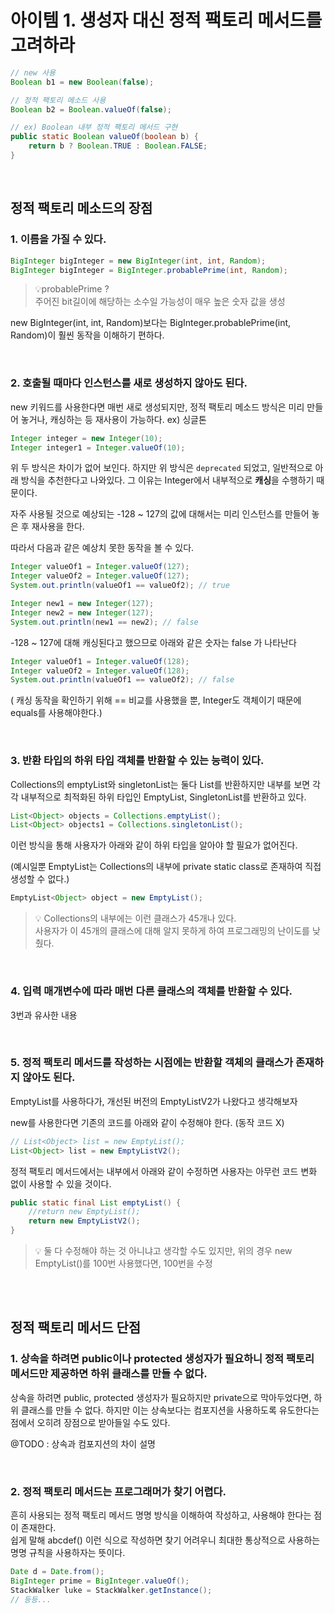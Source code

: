 # 아이템 1. 생성자 대신 정적 팩토리 메서드를 고려하라

```java
// new 사용
Boolean b1 = new Boolean(false);

// 정적 팩토리 메소드 사용
Boolean b2 = Boolean.valueOf(false);

// ex) Boolean 내부 정적 팩토리 메서드 구현
public static Boolean valueOf(boolean b) {
	return b ? Boolean.TRUE : Boolean.FALSE;
}
```

<br>

## 정적 팩토리 메소드의 장점

### 1. **이름을 가질 수 있다.**

```java
BigInteger bigInteger = new BigInteger(int, int, Random);
BigInteger bigInteger = BigInteger.probablePrime(int, Random);
```

> 💡probablePrime ? <br>
> 주어진 bit길이에 해당하는 소수일 가능성이 매우 높은 숫자 값을 생성

new BigInteger(int, int, Random)보다는 BigInteger.probablePrime(int, Random)이 훨씬 동작을 이해하기 편하다.

<br>

### 2. **호출될 때마다 인스턴스를 새로 생성하지 않아도 된다.**

new 키워드를 사용한다면 매번 새로 생성되지만, 정적 팩토리 메소드 방식은 미리 만들어 놓거나, 캐싱하는 등 재사용이 가능하다. ex) 싱글톤

```java
Integer integer = new Integer(10);
Integer integer1 = Integer.valueOf(10);
```

위 두 방식은 차이가 없어 보인다. 하지만 위 방식은 `deprecated` 되었고, 일반적으로 아래 방식을 추천한다고 나와있다. 그 이유는 Integer에서 내부적으로 **캐싱**을 수행하기 때문이다.

자주 사용될 것으로 예상되는 -128 ~ 127의 값에 대해서는 미리 인스턴스를 만들어 놓은 후 재사용을 한다.

따라서 다음과 같은 예상치 못한 동작을 볼 수 있다.

```java
Integer valueOf1 = Integer.valueOf(127);
Integer valueOf2 = Integer.valueOf(127);
System.out.println(valueOf1 == valueOf2); // true
```

```java
Integer new1 = new Integer(127);
Integer new2 = new Integer(127);
System.out.println(new1 == new2); // false
```

-128 ~ 127에 대해 캐싱된다고 했으므로 아래와 같은 숫자는 false 가 나타난다

```java
Integer valueOf1 = Integer.valueOf(128);
Integer valueOf2 = Integer.valueOf(128);
System.out.println(valueOf1 == valueOf2); // false
```

( 캐싱 동작을 확인하기 위해 == 비교를 사용했을 뿐, Integer도 객체이기 때문에 equals를 사용해야한다.)

<br>

### 3. **반환 타입의 하위 타입 객체를 반환할 수 있는 능력이 있다.**

Collections의 emptyList와 singletonList는 둘다 List를 반환하지만 내부를 보면 각각 내부적으로 최적화된 하위 타입인 EmptyList, SingletonList를 반환하고 있다.

```java
List<Object> objects = Collections.emptyList();
List<Object> objects1 = Collections.singletonList();
```

이런 방식을 통해 사용자가 아래와 같이 하위 타입을 알아야 할 필요가 없어진다.

(예시일뿐 EmptyList는 Collections의 내부에 private static class로 존재하여 직접 생성할 수 없다.)

```java
EmptyList<Object> object = new EmptyList();
```

> 💡 Collections의 내부에는 이런 클래스가 45개나 있다. <br>
> 사용자가 이 45개의 클래스에 대해 알지 못하게 하여 프로그래밍의 난이도를 낮췄다.

<br>

### 4. **입력 매개변수에 따라 매번 다른 클래스의 객체를 반환할 수 있다.**

3번과 유사한 내용

<br>

### 5. **정적 팩토리 메서드를 작성하는 시점에는 반환할 객체의 클래스가 존재하지 않아도 된다.**

EmptyList를 사용하다가, 개선된 버전의 EmptyListV2가 나왔다고 생각해보자

new를 사용한다면 기존의 코드를 아래와 같이 수정해야 한다. (동작 코드 X)

```java
// List<Object> list = new EmptyList();
List<Object> list = new EmptyListV2();
```

정적 팩토리 메서드에서는 내부에서 아래와 같이 수정하면 사용자는 아무런 코드 변화 없이 사용할 수 있을 것이다.

```java
public static final List emptyList() {
    //return new EmptyList();
    return new EmptyListV2();
}
```

> 💡 둘 다 수정해야 하는 것 아니냐고 생각할 수도 있지만, 위의 경우 new EmptyList()를 100번 사용했다면, 100번을 수정

<br>
<br>

## 정적 팩토리 메서드 단점

### 1. 상속을 하려면 public이나 protected 생성자가 필요하니 정적 팩토리 메서드만 제공하면 하위 클래스를 만들 수 없다.

상속을 하려면 public, protected 생성자가 필요하지만 private으로 막아두었다면, 하위 클래스를 만들 수 없다. 하지만 이는 상속보다는 컴포지션을 사용하도록 유도한다는 점에서 오히려 장점으로 받아들일 수도 있다.

@TODO : 상속과 컴포지션의 차이 설명

<br>

### 2. 정적 팩토리 메서드는 프로그래머가 찾기 어렵다.

흔히 사용되는 정적 팩토리 메서드 명명 방식을 이해하여 작성하고, 사용해야 한다는 점이 존재한다.
<br>
쉽게 말해 abcdef() 이런 식으로 작성하면 찾기 어려우니 최대한 통상적으로 사용하는 명명 규칙을 사용하자는 뜻이다.

```java
Date d = Date.from();
BigInteger prime = BigInteger.valueOf();
StackWalker luke = StackWalker.getInstance();
// 등등...
```
